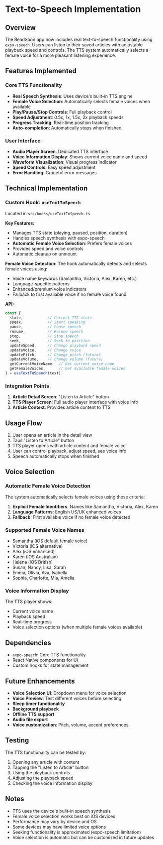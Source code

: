 # Text-to-Speech Implementation

## Overview
The ReadSoon app now includes real text-to-speech functionality using `expo-speech`. Users can listen to their saved articles with adjustable playback speed and controls. The TTS system automatically selects a female voice for a more pleasant listening experience.

## Features Implemented

### Core TTS Functionality
- **Real Speech Synthesis**: Uses device's built-in TTS engine
- **Female Voice Selection**: Automatically selects female voices when available
- **Play/Pause/Stop Controls**: Full playback control
- **Speed Adjustment**: 0.5x, 1x, 1.5x, 2x playback speeds
- **Progress Tracking**: Real-time position tracking
- **Auto-completion**: Automatically stops when finished

### User Interface
- **Audio Player Screen**: Dedicated TTS interface
- **Voice Information Display**: Shows current voice name and speed
- **Waveform Visualization**: Visual progress indicator
- **Speed Controls**: Easy speed adjustment
- **Error Handling**: Graceful error messages

## Technical Implementation

### Custom Hook: `useTextToSpeech`
Located in `src/hooks/useTextToSpeech.ts`

**Key Features:**
- Manages TTS state (playing, paused, position, duration)
- Handles speech synthesis with expo-speech
- **Automatic Female Voice Selection**: Prefers female voices
- Provides speed and voice controls
- Automatic cleanup on unmount

**Female Voice Detection:**
The hook automatically detects and selects female voices using:
- Voice name keywords (Samantha, Victoria, Alex, Karen, etc.)
- Language-specific patterns
- Enhanced/premium voice indicators
- Fallback to first available voice if no female voice found

**API:**
```typescript
const {
  state,           // Current TTS state
  speak,           // Start speaking
  pause,           // Pause speech
  resume,          // Resume speech
  stop,            // Stop speech
  seek,            // Seek to position
  updateSpeed,     // Change playback speed
  updateVoice,     // Change voice
  updatePitch,     // Change pitch (future)
  updateVolume,    // Change volume (future)
  getCurrentVoiceName,  // Get current voice name
  getFemaleVoices,      // Get available female voices
} = useTextToSpeech(text);
```

### Integration Points
1. **Article Detail Screen**: "Listen to Article" button
2. **TTS Player Screen**: Full audio player interface with voice info
3. **Article Context**: Provides article content to TTS

## Usage Flow
1. User opens an article in the detail view
2. Taps "Listen to Article" button
3. TTS player opens with article content and female voice
4. User can control playback, adjust speed, see voice info
5. Speech automatically stops when finished

## Voice Selection

### Automatic Female Voice Detection
The system automatically selects female voices using these criteria:
1. **Explicit Female Identifiers**: Names like Samantha, Victoria, Alex, Karen
2. **Language Patterns**: English US/UK enhanced voices
3. **Fallback**: First available voice if no female voice detected

### Supported Female Voice Names
- Samantha (iOS default female voice)
- Victoria (iOS alternative)
- Alex (iOS enhanced)
- Karen (iOS Australian)
- Helena (iOS British)
- Susan, Nancy, Lisa, Sarah
- Emma, Olivia, Ava, Isabella
- Sophia, Charlotte, Mia, Amelia

### Voice Information Display
The TTS player shows:
- Current voice name
- Playback speed
- Real-time progress
- Voice selection options (when multiple female voices available)

## Dependencies
- `expo-speech`: Core TTS functionality
- React Native components for UI
- Custom hooks for state management

## Future Enhancements
- **Voice Selection UI**: Dropdown menu for voice selection
- **Voice Preview**: Test different voices before selecting
- **Sleep timer functionality**
- **Background playback**
- **Offline TTS support**
- **Audio file export**
- **Voice customization**: Pitch, volume, accent preferences

## Testing
The TTS functionality can be tested by:
1. Opening any article with content
2. Tapping the "Listen to Article" button
3. Using the playback controls
4. Adjusting the playback speed
5. Checking the voice information display

## Notes
- TTS uses the device's built-in speech synthesis
- Female voice selection works best on iOS devices
- Performance may vary by device and OS
- Some devices may have limited voice options
- Seeking functionality is approximated (expo-speech limitation)
- Voice selection is automatic but can be customized in future updates 